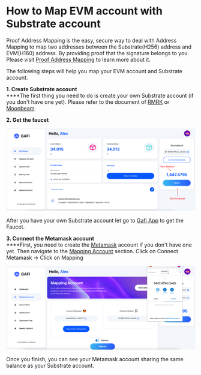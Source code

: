 # How to Map EVM account with Substrate account

Proof Address Mapping is the easy, secure way to deal with Address Mapping to map two addresses between the Substrate(H256) address and EVM(H160) address. By providing proof that the signature belongs to you. Please visit [Proof Address Mapping](https://wiki.gafi.network/learn/proof-address-mapping) to learn more about it.

The following steps will help you map your EVM account and Substrate account.

**1. Create Substrate account**\
****The first thing you need to do is create your own Substrate account (if you don't have one yet). Please refer to the document of [RMRK](https://www.youtube.com/watch?v=spSPykclJ8I\&ab\_channel=RMRK) or [Moonbeam](https://moonbeam.foundation/tutorials/create-polkadot-js-account/).

**2. Get the faucet**

![Get the Faucet](../.gitbook/assets/Faucet.png)

After you have your own Substrate account let go to [Gafi App](https://apps.gafi.network/admin/dashboard) to get the Faucet.

**3. Connect the Metamask account**\
****First, you need to create the [Metamask](https://metamask.io/) account if you don't have one yet. Then navigate to the [Mapping Account](https://apps.gafi.network/admin/mapping-account) section. Click on Connect Metamask -> Click on Mapping

![Mapping Account](../.gitbook/assets/map-account.png)

Once you finish, you can see your Metamask account sharing the same balance as your Substrate account.
